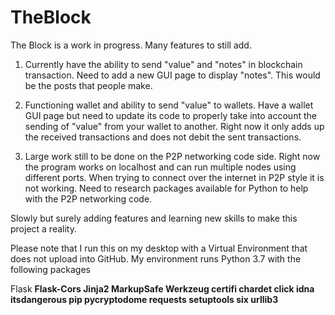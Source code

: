 # TheBlock
The Block is a work in progress. Many features to still add.

1. Currently have the ability to send "value" and "notes" in blockchain transaction. Need to add a new GUI page to display "notes". This would be the posts that people make.

2. Functioning wallet and ability to send "value" to wallets. Have a wallet GUI page but need to update its code to properly take into account the sending of "value" from your wallet to another. Right now it only adds up the received transactions and does not debit the sent transactions.

3. Large work still to be done on the P2P networking code side. Right now the program works on localhost and can run multiple nodes using different ports. When trying to connect over the internet in P2P style it is not working. Need to research packages available for Python to help with the P2P networking code.

Slowly but surely adding features and learning new skills to make this project a reality.

Please note that I run this on my desktop with a Virtual Environment that does not upload into GitHub. My environment runs Python 3.7 with the following packages

Flask <b>
Flask-Cors
Jinja2
MarkupSafe
Werkzeug
certifi
chardet
click
idna
itsdangerous
pip
pycryptodome
requests
setuptools
six
urllib3
